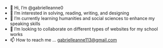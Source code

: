 - 👋 Hi, I’m @gabrielleanne0
- 👀 I’m interested in solving, reading, writing, and designing
- 🌱 I’m currently learning humanities and social sciences to enhance my speaking skills
- 💞️ I’m looking to collaborate on different types of websites for my school works
- 📫 How to reach me ... gabrielleanne113@gmail.com
